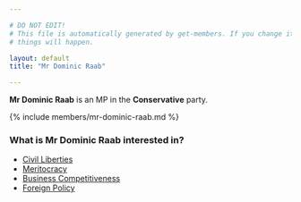 ```yaml
---

# DO NOT EDIT!
# This file is automatically generated by get-members. If you change it, bad
# things will happen.

layout: default
title: "Mr Dominic Raab"

---
```


**Mr Dominic Raab** is an MP in the **Conservative** party.

{% include members/mr-dominic-raab.md %}

### What is Mr Dominic Raab interested in?


* [Civil Liberties](/interests/civil-liberties.html)
* [Meritocracy](/interests/meritocracy.html)
* [Business Competitiveness](/interests/business-competitiveness.html)
* [Foreign Policy](/interests/foreign-policy.html)
